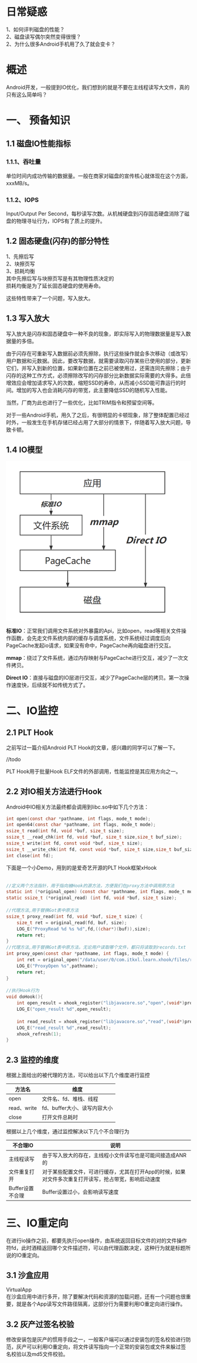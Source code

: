 #  日常疑惑
1、如何评判磁盘的性能？  
2、磁盘读写偶尔突然变得很慢？  
2、为什么很多Android手机用了久了就会变卡？  


# 概述
Android开发，一般提到IO优化，我们想到的就是不要在主线程读写大文件，真的只有这么简单吗？

# 一、 预备知识

## 1.1 磁盘IO性能指标
### 1.1.1、吞吐量
单位时间内成功传输的数据量。一般在商家对磁盘的宣传核心就体现在这个方面，xxxMB/s。
### 1.1.2、IOPS
Input/Output Per Second，每秒读写次数。从机械硬盘到闪存固态硬盘消除了磁盘的物理寻址行为，IOPS有了质上的提升。


## 1.2 固态硬盘(闪存)的部分特性
1、先擦后写 \
2、块擦页写 \
3、损耗均衡 \
其中先擦后写与块擦页写是有其物理性质决定的\
损耗均衡是为了延长固态硬盘的使用寿命。

这些特性带来了一个问题，写入放大。

## 1.3 写入放大
写入放大是闪存和固态硬盘中一种不良的现象，即实际写入的物理数据量是写入数据量的多倍。

由于闪存在可重新写入数据前必须先擦除，执行这些操作就会多次移动（或改写）用户数据和元数据。因此，要改写数据，就需要读取闪存某些已使用的部分，更新它们，并写入到新的位置，如果新位置在之前已被使用过，还需连同先擦除；由于闪存的这种工作方式，必须擦除改写的闪存部分比新数据实际需要的大得多。此倍增效应会增加请求写入的次数，缩短SSD的寿命，从而减小SSD能可靠运行的时间。增加的写入也会消耗闪存的带宽，此主要降低SSD的随机写入性能。

当然，厂商为此也进行了一些优化，比如TRIM指令和预留空间等。

对于一些Android手机，用久了之后，有很明显的卡顿现象，除了整体配置已经过时外，一般发生在手机存储已经占用了大部分的情景下，伴随着写入放大问题，导致卡顿。
## 1.4 IO模型

![](804d21ac.png)

**标准IO**：正常我们调用文件系统对外暴露的Api，比如open，read等相关文件操作函数，会先走文件系统内部的缓存与调度系统，文件系统经过调度后向PageCache发起io请求，如果没有命中，PageCache再向磁盘进行交互。

**mmap**：绕过了文件系统，通过内存映射与PageCache进行交互，减少了一次文件拷贝。

**Direct IO**：直接与磁盘的IO层进行交互，减少了PageCache层的拷贝。第一次操作速度快，后续就不如传统方式了。



# 二、IO监控

## 2.1 PLT Hook
之前写过一篇介绍Android PLT Hook的文章，感兴趣的同学可以了解一下。

//todo

PLT Hook用于批量Hook ELF文件的外部调用，性能监控是其应用方向之一。

## 2.2 对IO相关方法进行Hook
Android中IO相关方法最终都会调用到libc.so中如下几个方法：
```c
int open(const char *pathname, int flags, mode_t mode);
int open64(const char *pathname, int flags, mode_t mode);
ssize_t read(int fd, void *buf, size_t size);
ssize_t __read_chk(int fd, void *buf, size_t size,size_t buf_size);
ssize_t write(int fd, const void *buf, size_t size); 
ssize_t __write_chk(int fd, const void *buf, size_t size,size_t buf_size); 
int close(int fd);
```

下面是一个小Demo，用到的是爱奇艺开源的PLT Hook框架xHook

```c

//定义两个方法指针，用于指向被Hook的源方法，方便我们在proxy方法中调用原方法
static int (*original_open) (const char *pathname, int flags, mode_t mode);
static ssize_t (*original_read) (int fd, void *buf, size_t size);

//代理方法,用于替换Got表中原方法
ssize_t proxy_read(int fd, void *buf, size_t size) {
    size_t ret = original_read(fd, buf, size);
    LOG_E("ProxyRead %d %s %d",fd,((char*)(buf)),size);
    return ret;
}
//代理方法,用于替换Got表中原方法，无论用户读取哪个文件，都只将读取到records.txt
int proxy_open(const char *pathname, int flags, mode_t mode) {
    int ret = original_open("/data/user/0/com.itkxl.learn.xhook/files/records.txt", flags, mode);
    LOG_E("ProxyOpen %s",pathname);
    return ret;
}

//执行Hook行为
void doHook(){
    int open_result = xhook_register("libjavacore.so","open",(void*)proxy_open, (void**)&original_open);
    LOG_E("open_result %d",open_result);

    int read_result = xhook_register("libjavacore.so","read",(void*)proxy_read, (void**)&original_read);
    LOG_E("read_result %d",read_result);
    xhook_refresh(1);
}
```
## 2.3 监控的维度
根据上面给出的被代理的方法，可以给出以下几个维度进行监控

|方法名|维度|
|---|---|
|open|文件名、fd、堆栈、线程|
|read、write|fd、buffer大小、读写内容大小|
|close|打开文件总耗时|

根据以上几个维度，通过监控解决以下几个不合理行为

|不合理IO|说明|
|---|---|
|主线程读写|由于写入放大的存在，主线程小文件读写也是可能间接造成ANR的|
|文件重复打开|对于某些配置文件，可进行缓存，尤其在打开App的时候，如果对文件多次重复打开读写，抢占带宽，影响启动速度|
|Buffer设置不合理|Buffer设置过小，会影响读写速度|

# 三、IO重定向

在进行io操作之前，都要先执行open操作，由系统返回目标文件的对的文件操作符fd，此时酒精返回哪个文件描述符，可以由代理函数决定，这种行为就是标题所说的IO重定向。

## 3.1 沙盒应用
VirtualApp \
在沙盒应用中进行多开，除了要解决代码和资源的加载问题，还有一个问题也很重要，就是各个App读写文件路径隔离，这部分行为需要利用IO重定向进行操作。
## 3.2 灰产过签名校验
修改安装包是灰产的惯用手段之一，一般客户端可以通过安装包的签名校验进行防范，灰产可以利用IO重定向，将文件读写指向一个正常的安装包或文件来躲过签名校验以及md5文件校验。
